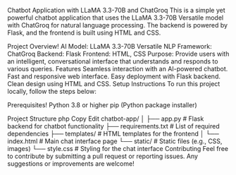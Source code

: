 Chatbot Application with LLaMA 3.3-70B and ChatGroq
This is a simple yet powerful chatbot application that uses the LLaMA 3.3-70B Versatile model with ChatGroq for natural language processing. The backend is powered by Flask, and the frontend is built using HTML and CSS.

Project Overview!
AI Model: LLaMA 3.3-70B Versatile
NLP Framework: ChatGroq
Backend: Flask
Frontend: HTML, CSS
Purpose: Provide users with an intelligent, conversational interface that understands and responds to various queries.
Features
Seamless interaction with an AI-powered chatbot.
Fast and responsive web interface.
Easy deployment with Flask backend.
Clean design using HTML and CSS.
Setup Instructions
To run this project locally, follow the steps below:

Prerequisites!
Python 3.8 or higher
pip (Python package installer)

Project Structure
php
Copy
Edit
chatbot-app/
│
├── app.py              # Flask backend for chatbot functionality
├── requirements.txt    # List of required dependencies
├── templates/          # HTML templates for the frontend
│   └── index.html      # Main chat interface page
└── static/             # Static files (e.g., CSS, images)
    └── style.css       # Styling for the chat interface
Contributing
Feel free to contribute by submitting a pull request or reporting issues. Any suggestions or improvements are welcome!
